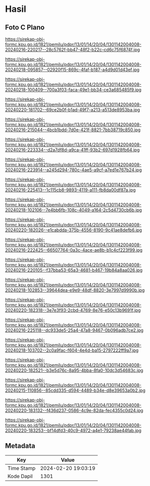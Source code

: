 # Hasil

## Foto C Plano

https://sirekap-obj-formc.kpu.go.id/1821/pemilu/pdpr/13/01/14/20/04/1301142004008-20240216-220217--28c5762f-bb47-48f2-b22c-cd6c75f6874f.jpg

https://sirekap-obj-formc.kpu.go.id/1821/pemilu/pdpr/13/01/14/20/04/1301142004008-20240218-095857--02920f15-869c-4faf-b187-a4d9d01d43ef.jpg

https://sirekap-obj-formc.kpu.go.id/1821/pemilu/pdpr/13/01/14/20/04/1301142004008-20240218-100409--700a3f03-faca-49e1-bb34-ce3a685485f9.jpg

https://sirekap-obj-formc.kpu.go.id/1821/pemilu/pdpr/13/01/14/20/04/1301142004008-20240220-181702--69ce2b0f-b1ad-49f7-a213-a513de8953ba.jpg

https://sirekap-obj-formc.kpu.go.id/1821/pemilu/pdpr/13/01/14/20/04/1301142004008-20240216-215044--4bcb1bdd-7d0e-421f-8821-7bb38719c850.jpg

https://sirekap-obj-formc.kpu.go.id/1821/pemilu/pdpr/13/01/14/20/04/1301142004008-20240216-223334--d2a7df8d-a9ca-41ff-93b2-697d1928fb64.jpg

https://sirekap-obj-formc.kpu.go.id/1821/pemilu/pdpr/13/01/14/20/04/1301142004008-20240216-223914--a245d294-780c-4ae5-a9cf-a7ed1e767b24.jpg

https://sirekap-obj-formc.kpu.go.id/1821/pemilu/pdpr/13/01/14/20/04/1301142004008-20240216-225413--1c115cb8-9893-4119-a111-fb8da00df87a.jpg

https://sirekap-obj-formc.kpu.go.id/1821/pemilu/pdpr/13/01/14/20/04/1301142004008-20240218-102106--7e4bb6fb-108c-4049-a164-2c5d4730cb6b.jpg

https://sirekap-obj-formc.kpu.go.id/1821/pemilu/pdpr/13/01/14/20/04/1301142004008-20240220-182026--e1cabdda-375b-4556-8190-9c41ae8defb6.jpg

https://sirekap-obj-formc.kpu.go.id/1821/pemilu/pdpr/13/01/14/20/04/1301142004008-20240216-222425--66507764-0a3c-4ace-ae8b-b1c4cf223f99.jpg

https://sirekap-obj-formc.kpu.go.id/1821/pemilu/pdpr/13/01/14/20/04/1301142004008-20240216-220105--f37bba53-65a3-4681-b467-19b84a8aa026.jpg

https://sirekap-obj-formc.kpu.go.id/1821/pemilu/pdpr/13/01/14/20/04/1301142004008-20240218-102853--39644dea-e9e9-48df-8820-3e7997d9990b.jpg

https://sirekap-obj-formc.kpu.go.id/1821/pemilu/pdpr/13/01/14/20/04/1301142004008-20240220-182318--3e7e3f93-2cbd-4769-8e76-e50c13b9691f.jpg

https://sirekap-obj-formc.kpu.go.id/1821/pemilu/pdpr/13/01/14/20/04/1301142004008-20240216-225118--dc933de5-25a4-47a8-9467-0b096adb7ce2.jpg

https://sirekap-obj-formc.kpu.go.id/1821/pemilu/pdpr/13/01/14/20/04/1301142004008-20240218-103702--2c0a9fac-f604-4e4d-ba15-2797222ff9a7.jpg

https://sirekap-obj-formc.kpu.go.id/1821/pemilu/pdpr/13/01/14/20/04/1301142004008-20240220-182521--b3e5d76c-8a95-4bba-8fa0-10dc3d54683c.jpg

https://sirekap-obj-formc.kpu.go.id/1821/pemilu/pdpr/13/01/14/20/04/1301142004008-20240215-110856--85cdd335-d594-4489-b34e-d8e39653a0b2.jpg

https://sirekap-obj-formc.kpu.go.id/1821/pemilu/pdpr/13/01/14/20/04/1301142004008-20240220-183132--f436d237-0586-4c9e-82da-fec4355c0d24.jpg

https://sirekap-obj-formc.kpu.go.id/1821/pemilu/pdpr/13/01/14/20/04/1301142004008-20240220-183253--bf14dfd3-40c9-4972-a4e1-79238ae44fab.jpg


## Metadata

| Key        | Value               |
| ---------- | ------------------- |
| Time Stamp | 2024-02-20 19:03:19 |
| Kode Dapil | 1301                |



